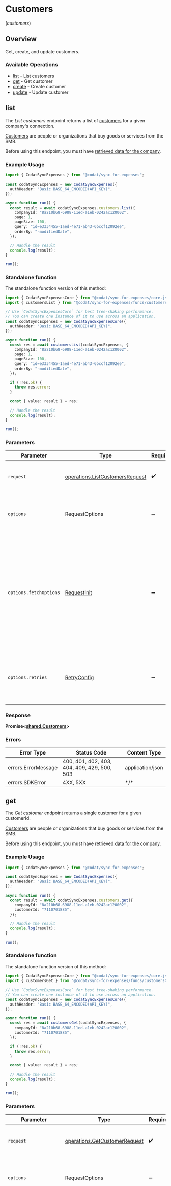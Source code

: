 # Customers
(*customers*)

## Overview

Get, create, and update customers.

### Available Operations

* [list](#list) - List customers
* [get](#get) - Get customer
* [create](#create) - Create customer
* [update](#update) - Update customer

## list

The *List customers* endpoint returns a list of [customers](https://docs.codat.io/sync-for-expenses-api#/schemas/Customer) for a given company's connection.

[Customers](https://docs.codat.io/sync-for-expenses-api#/schemas/Customer) are people or organizations that buy goods or services from the SMB.

Before using this endpoint, you must have [retrieved data for the company](https://docs.codat.io/sync-for-expenses-api#/operations/refresh-company-data).
    

### Example Usage

```typescript
import { CodatSyncExpenses } from "@codat/sync-for-expenses";

const codatSyncExpenses = new CodatSyncExpenses({
  authHeader: "Basic BASE_64_ENCODED(API_KEY)",
});

async function run() {
  const result = await codatSyncExpenses.customers.list({
    companyId: "8a210b68-6988-11ed-a1eb-0242ac120002",
    page: 1,
    pageSize: 100,
    query: "id=e3334455-1aed-4e71-ab43-6bccf12092ee",
    orderBy: "-modifiedDate",
  });

  // Handle the result
  console.log(result);
}

run();
```

### Standalone function

The standalone function version of this method:

```typescript
import { CodatSyncExpensesCore } from "@codat/sync-for-expenses/core.js";
import { customersList } from "@codat/sync-for-expenses/funcs/customersList.js";

// Use `CodatSyncExpensesCore` for best tree-shaking performance.
// You can create one instance of it to use across an application.
const codatSyncExpenses = new CodatSyncExpensesCore({
  authHeader: "Basic BASE_64_ENCODED(API_KEY)",
});

async function run() {
  const res = await customersList(codatSyncExpenses, {
    companyId: "8a210b68-6988-11ed-a1eb-0242ac120002",
    page: 1,
    pageSize: 100,
    query: "id=e3334455-1aed-4e71-ab43-6bccf12092ee",
    orderBy: "-modifiedDate",
  });

  if (!res.ok) {
    throw res.error;
  }

  const { value: result } = res;

  // Handle the result
  console.log(result);
}

run();
```

### Parameters

| Parameter                                                                                                                                                                      | Type                                                                                                                                                                           | Required                                                                                                                                                                       | Description                                                                                                                                                                    |
| ------------------------------------------------------------------------------------------------------------------------------------------------------------------------------ | ------------------------------------------------------------------------------------------------------------------------------------------------------------------------------ | ------------------------------------------------------------------------------------------------------------------------------------------------------------------------------ | ------------------------------------------------------------------------------------------------------------------------------------------------------------------------------ |
| `request`                                                                                                                                                                      | [operations.ListCustomersRequest](../../sdk/models/operations/listcustomersrequest.md)                                                                                         | :heavy_check_mark:                                                                                                                                                             | The request object to use for the request.                                                                                                                                     |
| `options`                                                                                                                                                                      | RequestOptions                                                                                                                                                                 | :heavy_minus_sign:                                                                                                                                                             | Used to set various options for making HTTP requests.                                                                                                                          |
| `options.fetchOptions`                                                                                                                                                         | [RequestInit](https://developer.mozilla.org/en-US/docs/Web/API/Request/Request#options)                                                                                        | :heavy_minus_sign:                                                                                                                                                             | Options that are passed to the underlying HTTP request. This can be used to inject extra headers for examples. All `Request` options, except `method` and `body`, are allowed. |
| `options.retries`                                                                                                                                                              | [RetryConfig](../../lib/utils/retryconfig.md)                                                                                                                                  | :heavy_minus_sign:                                                                                                                                                             | Enables retrying HTTP requests under certain failure conditions.                                                                                                               |

### Response

**Promise\<[shared.Customers](../../sdk/models/shared/customers.md)\>**

### Errors

| Error Type                                  | Status Code                                 | Content Type                                |
| ------------------------------------------- | ------------------------------------------- | ------------------------------------------- |
| errors.ErrorMessage                         | 400, 401, 402, 403, 404, 409, 429, 500, 503 | application/json                            |
| errors.SDKError                             | 4XX, 5XX                                    | \*/\*                                       |

## get

The *Get customer* endpoint returns a single customer for a given customerId.

[Customers](https://docs.codat.io/sync-for-expenses-api#/schemas/Customer) are people or organizations that buy goods or services from the SMB.

Before using this endpoint, you must have [retrieved data for the company](https://docs.codat.io/sync-for-expenses-api#/operations/refresh-company-data).


### Example Usage

```typescript
import { CodatSyncExpenses } from "@codat/sync-for-expenses";

const codatSyncExpenses = new CodatSyncExpenses({
  authHeader: "Basic BASE_64_ENCODED(API_KEY)",
});

async function run() {
  const result = await codatSyncExpenses.customers.get({
    companyId: "8a210b68-6988-11ed-a1eb-0242ac120002",
    customerId: "7110701885",
  });

  // Handle the result
  console.log(result);
}

run();
```

### Standalone function

The standalone function version of this method:

```typescript
import { CodatSyncExpensesCore } from "@codat/sync-for-expenses/core.js";
import { customersGet } from "@codat/sync-for-expenses/funcs/customersGet.js";

// Use `CodatSyncExpensesCore` for best tree-shaking performance.
// You can create one instance of it to use across an application.
const codatSyncExpenses = new CodatSyncExpensesCore({
  authHeader: "Basic BASE_64_ENCODED(API_KEY)",
});

async function run() {
  const res = await customersGet(codatSyncExpenses, {
    companyId: "8a210b68-6988-11ed-a1eb-0242ac120002",
    customerId: "7110701885",
  });

  if (!res.ok) {
    throw res.error;
  }

  const { value: result } = res;

  // Handle the result
  console.log(result);
}

run();
```

### Parameters

| Parameter                                                                                                                                                                      | Type                                                                                                                                                                           | Required                                                                                                                                                                       | Description                                                                                                                                                                    |
| ------------------------------------------------------------------------------------------------------------------------------------------------------------------------------ | ------------------------------------------------------------------------------------------------------------------------------------------------------------------------------ | ------------------------------------------------------------------------------------------------------------------------------------------------------------------------------ | ------------------------------------------------------------------------------------------------------------------------------------------------------------------------------ |
| `request`                                                                                                                                                                      | [operations.GetCustomerRequest](../../sdk/models/operations/getcustomerrequest.md)                                                                                             | :heavy_check_mark:                                                                                                                                                             | The request object to use for the request.                                                                                                                                     |
| `options`                                                                                                                                                                      | RequestOptions                                                                                                                                                                 | :heavy_minus_sign:                                                                                                                                                             | Used to set various options for making HTTP requests.                                                                                                                          |
| `options.fetchOptions`                                                                                                                                                         | [RequestInit](https://developer.mozilla.org/en-US/docs/Web/API/Request/Request#options)                                                                                        | :heavy_minus_sign:                                                                                                                                                             | Options that are passed to the underlying HTTP request. This can be used to inject extra headers for examples. All `Request` options, except `method` and `body`, are allowed. |
| `options.retries`                                                                                                                                                              | [RetryConfig](../../lib/utils/retryconfig.md)                                                                                                                                  | :heavy_minus_sign:                                                                                                                                                             | Enables retrying HTTP requests under certain failure conditions.                                                                                                               |

### Response

**Promise\<[shared.Customer](../../sdk/models/shared/customer.md)\>**

### Errors

| Error Type                             | Status Code                            | Content Type                           |
| -------------------------------------- | -------------------------------------- | -------------------------------------- |
| errors.ErrorMessage                    | 401, 402, 403, 404, 409, 429, 500, 503 | application/json                       |
| errors.SDKError                        | 4XX, 5XX                               | \*/\*                                  |

## create

The *Create customer* endpoint creates a new [customer](https://docs.codat.io/sync-for-expenses-api#/schemas/Customer) for a given company's connection.

[Customers](https://docs.codat.io/sync-for-expenses-api#/schemas/Customer) are people or organizations that buy goods or services from the SMB.

**Integration-specific behaviour**

Required data may vary by integration. To see what data to post, first call [Get create/update customer model](https://docs.codat.io/sync-for-expenses-api#/operations/get-create-update-customers-model).

### Example Usage

```typescript
import { CodatSyncExpenses } from "@codat/sync-for-expenses";

const codatSyncExpenses = new CodatSyncExpenses({
  authHeader: "Basic BASE_64_ENCODED(API_KEY)",
});

async function run() {
  const result = await codatSyncExpenses.customers.create({
    companyId: "8a210b68-6988-11ed-a1eb-0242ac120002",
    connectionId: "2e9d2c44-f675-40ba-8049-353bfcb5e171",
    customer: {
      modifiedDate: "2022-10-23T00:00:00Z",
      sourceModifiedDate: "2022-10-23T00:00:00Z",
      defaultCurrency: "USD",
      contacts: [
        {
          phone: [
            {
              number: "(877) 492-8687",
              type: "Fax",
            },
          ],
          status: "Active",
          modifiedDate: "2022-10-23T00:00:00Z",
        },
      ],
      status: "Unknown",
    },
  });

  // Handle the result
  console.log(result);
}

run();
```

### Standalone function

The standalone function version of this method:

```typescript
import { CodatSyncExpensesCore } from "@codat/sync-for-expenses/core.js";
import { customersCreate } from "@codat/sync-for-expenses/funcs/customersCreate.js";

// Use `CodatSyncExpensesCore` for best tree-shaking performance.
// You can create one instance of it to use across an application.
const codatSyncExpenses = new CodatSyncExpensesCore({
  authHeader: "Basic BASE_64_ENCODED(API_KEY)",
});

async function run() {
  const res = await customersCreate(codatSyncExpenses, {
    companyId: "8a210b68-6988-11ed-a1eb-0242ac120002",
    connectionId: "2e9d2c44-f675-40ba-8049-353bfcb5e171",
    customer: {
      modifiedDate: "2022-10-23T00:00:00Z",
      sourceModifiedDate: "2022-10-23T00:00:00Z",
      defaultCurrency: "USD",
      contacts: [
        {
          phone: [
            {
              number: "+44 25691 154789",
              type: "Primary",
            },
          ],
          status: "Archived",
          modifiedDate: "2022-10-23T00:00:00Z",
        },
      ],
      status: "Unknown",
    },
  });

  if (!res.ok) {
    throw res.error;
  }

  const { value: result } = res;

  // Handle the result
  console.log(result);
}

run();
```

### Parameters

| Parameter                                                                                                                                                                      | Type                                                                                                                                                                           | Required                                                                                                                                                                       | Description                                                                                                                                                                    |
| ------------------------------------------------------------------------------------------------------------------------------------------------------------------------------ | ------------------------------------------------------------------------------------------------------------------------------------------------------------------------------ | ------------------------------------------------------------------------------------------------------------------------------------------------------------------------------ | ------------------------------------------------------------------------------------------------------------------------------------------------------------------------------ |
| `request`                                                                                                                                                                      | [operations.CreateCustomerRequest](../../sdk/models/operations/createcustomerrequest.md)                                                                                       | :heavy_check_mark:                                                                                                                                                             | The request object to use for the request.                                                                                                                                     |
| `options`                                                                                                                                                                      | RequestOptions                                                                                                                                                                 | :heavy_minus_sign:                                                                                                                                                             | Used to set various options for making HTTP requests.                                                                                                                          |
| `options.fetchOptions`                                                                                                                                                         | [RequestInit](https://developer.mozilla.org/en-US/docs/Web/API/Request/Request#options)                                                                                        | :heavy_minus_sign:                                                                                                                                                             | Options that are passed to the underlying HTTP request. This can be used to inject extra headers for examples. All `Request` options, except `method` and `body`, are allowed. |
| `options.retries`                                                                                                                                                              | [RetryConfig](../../lib/utils/retryconfig.md)                                                                                                                                  | :heavy_minus_sign:                                                                                                                                                             | Enables retrying HTTP requests under certain failure conditions.                                                                                                               |

### Response

**Promise\<[shared.CreateCustomerResponse](../../sdk/models/shared/createcustomerresponse.md)\>**

### Errors

| Error Type                             | Status Code                            | Content Type                           |
| -------------------------------------- | -------------------------------------- | -------------------------------------- |
| errors.ErrorMessage                    | 400, 401, 402, 403, 404, 429, 500, 503 | application/json                       |
| errors.SDKError                        | 4XX, 5XX                               | \*/\*                                  |

## update

The *Update customer* endpoint updates an existing [customer](https://docs.codat.io/sync-for-expenses-api#/schemas/Customer) for a given company's connection.

[Customers](https://docs.codat.io/sync-for-expenses-api#/schemas/Customer) are people or organizations that buy goods or services from the SMB.

**Integration-specific behaviour**

Required data may vary by integration. To see what data to post, first call [Get create/update customer model](https://docs.codat.io/sync-for-expenses-api#/operations/get-create-update-customers-model).

### Example Usage

```typescript
import { CodatSyncExpenses } from "@codat/sync-for-expenses";

const codatSyncExpenses = new CodatSyncExpenses({
  authHeader: "Basic BASE_64_ENCODED(API_KEY)",
});

async function run() {
  const result = await codatSyncExpenses.customers.update({
    companyId: "8a210b68-6988-11ed-a1eb-0242ac120002",
    connectionId: "2e9d2c44-f675-40ba-8049-353bfcb5e171",
    customerId: "7110701885",
    customer: {
      modifiedDate: "2022-10-23T00:00:00Z",
      sourceModifiedDate: "2022-10-23T00:00:00Z",
      defaultCurrency: "USD",
      contacts: [
        {
          phone: [
            {
              number: "(877) 492-8687",
              type: "Unknown",
            },
            {
              number: "+44 25691 154789",
              type: "Unknown",
            },
          ],
          status: "Active",
          modifiedDate: "2022-10-23T00:00:00Z",
        },
        {
          phone: [
            {
              number: "01224 658 999",
              type: "Mobile",
            },
          ],
          status: "Unknown",
          modifiedDate: "2022-10-23T00:00:00Z",
        },
        {
          phone: [
            {
              number: "+44 25691 154789",
              type: "Mobile",
            },
            {
              number: "01224 658 999",
              type: "Fax",
            },
            {
              number: "(877) 492-8687",
              type: "Primary",
            },
          ],
          status: "Archived",
          modifiedDate: "2022-10-23T00:00:00Z",
        },
      ],
      status: "Active",
    },
  });

  // Handle the result
  console.log(result);
}

run();
```

### Standalone function

The standalone function version of this method:

```typescript
import { CodatSyncExpensesCore } from "@codat/sync-for-expenses/core.js";
import { customersUpdate } from "@codat/sync-for-expenses/funcs/customersUpdate.js";

// Use `CodatSyncExpensesCore` for best tree-shaking performance.
// You can create one instance of it to use across an application.
const codatSyncExpenses = new CodatSyncExpensesCore({
  authHeader: "Basic BASE_64_ENCODED(API_KEY)",
});

async function run() {
  const res = await customersUpdate(codatSyncExpenses, {
    companyId: "8a210b68-6988-11ed-a1eb-0242ac120002",
    connectionId: "2e9d2c44-f675-40ba-8049-353bfcb5e171",
    customerId: "7110701885",
    customer: {
      modifiedDate: "2022-10-23T00:00:00Z",
      sourceModifiedDate: "2022-10-23T00:00:00Z",
      defaultCurrency: "USD",
      contacts: [
        {
          phone: [
            {
              number: "(877) 492-8687",
              type: "Unknown",
            },
            {
              number: "+44 25691 154789",
              type: "Unknown",
            },
          ],
          status: "Active",
          modifiedDate: "2022-10-23T00:00:00Z",
        },
        {
          phone: [
            {
              number: "(877) 492-8687",
              type: "Mobile",
            },
          ],
          status: "Unknown",
          modifiedDate: "2022-10-23T00:00:00Z",
        },
        {
          phone: [
            {
              number: "+44 25691 154789",
              type: "Mobile",
            },
            {
              number: "01224 658 999",
              type: "Fax",
            },
            {
              number: "(877) 492-8687",
              type: "Primary",
            },
          ],
          status: "Archived",
          modifiedDate: "2022-10-23T00:00:00Z",
        },
      ],
      status: "Active",
    },
  });

  if (!res.ok) {
    throw res.error;
  }

  const { value: result } = res;

  // Handle the result
  console.log(result);
}

run();
```

### Parameters

| Parameter                                                                                                                                                                      | Type                                                                                                                                                                           | Required                                                                                                                                                                       | Description                                                                                                                                                                    |
| ------------------------------------------------------------------------------------------------------------------------------------------------------------------------------ | ------------------------------------------------------------------------------------------------------------------------------------------------------------------------------ | ------------------------------------------------------------------------------------------------------------------------------------------------------------------------------ | ------------------------------------------------------------------------------------------------------------------------------------------------------------------------------ |
| `request`                                                                                                                                                                      | [operations.UpdateCustomerRequest](../../sdk/models/operations/updatecustomerrequest.md)                                                                                       | :heavy_check_mark:                                                                                                                                                             | The request object to use for the request.                                                                                                                                     |
| `options`                                                                                                                                                                      | RequestOptions                                                                                                                                                                 | :heavy_minus_sign:                                                                                                                                                             | Used to set various options for making HTTP requests.                                                                                                                          |
| `options.fetchOptions`                                                                                                                                                         | [RequestInit](https://developer.mozilla.org/en-US/docs/Web/API/Request/Request#options)                                                                                        | :heavy_minus_sign:                                                                                                                                                             | Options that are passed to the underlying HTTP request. This can be used to inject extra headers for examples. All `Request` options, except `method` and `body`, are allowed. |
| `options.retries`                                                                                                                                                              | [RetryConfig](../../lib/utils/retryconfig.md)                                                                                                                                  | :heavy_minus_sign:                                                                                                                                                             | Enables retrying HTTP requests under certain failure conditions.                                                                                                               |

### Response

**Promise\<[shared.UpdateCustomerResponse](../../sdk/models/shared/updatecustomerresponse.md)\>**

### Errors

| Error Type                             | Status Code                            | Content Type                           |
| -------------------------------------- | -------------------------------------- | -------------------------------------- |
| errors.ErrorMessage                    | 400, 401, 402, 403, 404, 429, 500, 503 | application/json                       |
| errors.SDKError                        | 4XX, 5XX                               | \*/\*                                  |